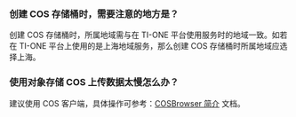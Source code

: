 ### 创建 COS 存储桶时，需要注意的地方是？
创建 COS 存储桶时，所属地域需与在 TI-ONE 平台使用服务时的地域一致。如若在 TI-ONE 平台上使用的是上海地域服务，那么创建 COS 存储桶时所属地域应选择上海。

### 使用对象存储 COS 上传数据太慢怎么办？
建议使用 COS 客户端，具体操作可参考：[COSBrowser 简介](https://cloud.tencent.com/document/product/436/11366?from=10680) 文档。 

